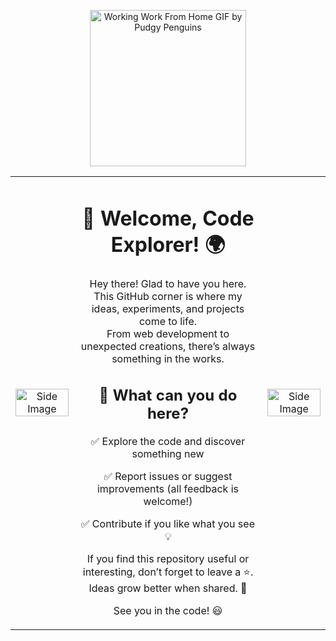
<p align="center">
  <img src="https://github.com/user-attachments/assets/a3a60c27-5209-47e4-bbdb-877d85eaad21" alt="Working Work From Home GIF by Pudgy Penguins" width="250">
</p>


<table width="100%">
  <tr>
    <td width="20%" align="center">
      <img src="URL_DE_LA_IMAGEN_LATERAL" alt="Side Image" width="100%">
    </td>
    <td width="60%" align="center">
      <h1>🚀 Welcome, Code Explorer! 🌍</h1>
      <p>
        Hey there! Glad to have you here. This GitHub corner is where my ideas, experiments, and projects come to life.<br>
        From web development to unexpected creations, there’s always something in the works.
      </p>
      <h2>🌟 What can you do here?</h2>
      <p>✅ Explore the code and discover something new</p>
      <p>✅ Report issues or suggest improvements (all feedback is welcome!)</p>
      <p>✅ Contribute if you like what you see 💡</p>
      <p>
        If you find this repository useful or interesting, don’t forget to leave a ⭐.<br>
        Ideas grow better when shared. 🚀
      </p>
      <p>See you in the code! 😃</p>
    </td>
    <td width="20%" align="center">
      <img src="URL_DE_LA_IMAGEN_LATERAL" alt="Side Image" width="100%">
    </td>
  </tr>
</table>
